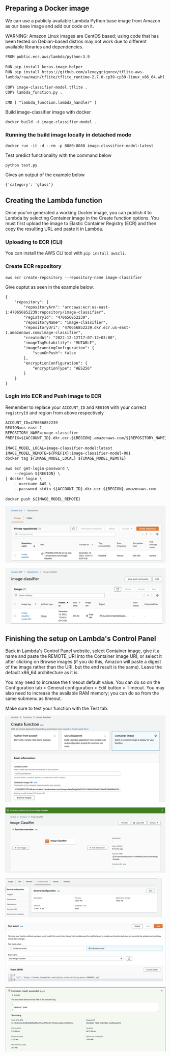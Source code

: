 ## Preparing a Docker image
We can use a publicly available Lambda Python base image from Amazon as our base image and add our code on it.

WARNING: Amazon Linux images are CentOS based; using code that has been tested on Debian-based distros may not work due to different available libraries and dependencies.

```docker
FROM public.ecr.aws/lambda/python:3.9

RUN pip install keras-image-helper
RUN pip install https://github.com/alexeygrigorev/tflite-aws-lambda/raw/main/tflite/tflite_runtime-2.7.0-cp39-cp39-linux_x86_64.whl

COPY image-classifier-model.tflite .
COPY lambda_function.py .

CMD [ "lambda_function.lambda_handler" ]
```

Build image-classifier image with docker

```
docker build -t image-classifier-model .
```

### Running the build image locally in detached mode

```
docker run -it -d --rm -p 8080:8080 image-classifier-model:latest
```

Test predict functionality with the command below

```
python test.py
```

Gives an output of the example below

```
{'category': 'glass'}
```

## Creating the Lambda function
Once you've generated a working Docker image, you can publish it to Lambda by selecting Container image in the Create function options. You must first upload the image to Elastic Container Registry (ECR) and then copy the resulting URL and paste it in Lambda.

### Uploading to ECR (CLI)
You can install the AWS CLI tool with `pip install awscli`.


### Create ECR repository

```
aws ecr create-repository --repository-name image-classifier
```

Give ouptut as seen in the example below.

```
{
    "repository": {
        "repositoryArn": "arn:aws:ecr:us-east-1:470656852239:repository/image-classifier",
        "registryId": "470656852239",
        "repositoryName": "image-classifier",
        "repositoryUri": "470656852239.dkr.ecr.us-east-1.amazonaws.com/image-classifier",
        "createdAt": "2022-12-12T17:07:12+03:00",
        "imageTagMutability": "MUTABLE",
        "imageScanningConfiguration": {
            "scanOnPush": false
        },
        "encryptionConfiguration": {
            "encryptionType": "AES256"
        }
    }
}
```

### Login into ECR and Push image to ECR
Remember to replace your `ACCOUNT_ID` and `REGION` with your correct `registryId` and region from above respectively

```
ACCOUNT_ID=470656852239
REGION=us-east-1
REPOSITORY_NAME=image-classifier
PREFIX=${ACCOUNT_ID}.dkr.ecr.${REGION}.amazonaws.com/${REPOSITORY_NAME}

IMAGE_MODEL_LOCAL=image-classifier-model:latest
IMAGE_MODEL_REMOTE=${PREFIX}:image-classifier-model-001
docker tag ${IMAGE_MODEL_LOCAL} ${IMAGE_MODEL_REMOTE}

aws ecr get-login-password \
    --region ${REGION} \
| docker login \
    --username AWS \
    --password-stdin ${ACCOUNT_ID}.dkr.ecr.${REGION}.amazonaws.com

docker push ${IMAGE_MODEL_REMOTE}
```

![aws-ecr](./images/aws-ecr.png)

![aws-ecr](./images/aws-ecr-image.png)

## Finishing the setup on Lambda's Control Panel
Back in Lambda's Control Panel website, select Container image, give it a name and paste the REMOTE_URI into the Container image URI, or select it after clicking on Browse images (if you do this, Amazon will paste a digest of the image rather than the URI, but the end result is the same). Leave the default x86_64 architecture as it is.

You may need to increase the timeout default value. You can do so on the Configuration tab > General configuration > Edit button > Timeout. You may also need to increase the available RAM memory; you can do so from the same submenu as timeout.

Make sure to test your function with the Test tab.

![screenshoots](./images/Screenshot-1.png)

![screenshoots](./images/Screenshot-2.png)

![screenshoots](./images/Screenshot-3.png)

![screenshoots](./images/Screenshot-4.png)

![screenshoots](./images/Screenshot-5.png)
